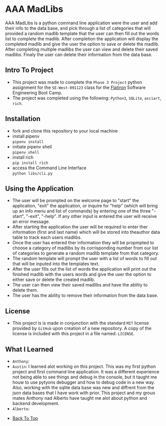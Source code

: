 # AAA MadLibs

AAA MadLibs is a python command line application were the user and add their info to the data base, and pick through a list of categories that will provided a random madlib template that the user can then fill out the words list to complete the madlib. After completion the application will display the completed madlib and give the user the option to save or delete the madlib. After completing multiple madlibs the user can view and delete their saved madlibs. Finaly the user can delete their information from the data base. 

## Intro To Project

- This project was made to complete the `Phase 3 Project` python assignment for the `SE-West-091123` class for the [Flatiron](https://flatironschool.com/) Software Engineering Boot Camp.
- The project was completed using the following: `Python3`, `SQLite`, `asciart`, `rich`.

## Installation

* fork and clone this repository to your local machine
* install pipenv <br>
 ```pipenv install```
 * initiate pipenv shell <br> ```pipenv shell```
* install rich <br> ```pip install rich```
* access the Command Line Interface <br> ```python libs/cli.py```

## Using the Application

- The user will be prompted on the welcome page to "start" the application, "exit" the application, or inquire for "help" (which will bring up an info menu and list of commands) by entering one of the three "-start", "-exit", "-help". If any other input is entered the user will receive an error message. 
- After starting the application the user will be required to enter ther information (first and last name) which will be stored into theauthor data table to track each users madlibs.
- Once the user has entered ther information they will be propmpted to choose a category of madlibs by its corrisponding number from our list of categories to generate a random madlib template from that category.
- The random template will prompt the user with a list of words to fill out that will be inputed into the templates text.
- After the user fills out the list of words the application will print out the finished madlib with the users words and give the user the option to either save or delete the created madlib.
- The user can then view their saved madlibs and have the ablitiy to delete them.
- The user has the ability to remove their information from the data base.


## License

- This project is is made in conjunction with the standard `MIT` license provided by `GitHub` upon creation of a new repository. A copy of the license is included with this project in a file named: `LICENSE`.


## What I Learned

- `Anthony`:
- `Austin`: I learned alot working on this project. This was my first python project and first command line application. It was a different experience not being able to see things and debug in the console, but it taught me houw to use pytyons debugger and how to debug code in a new way. Also, working with the sqlite data base was new and diffrent from the json data bases that I have work with prior. This project and my grouo mates Anthony nad Alberto have taught me alot about python and backend development.
- `Alberto`:

* [Back To Top](#AAA-MadLibs)
